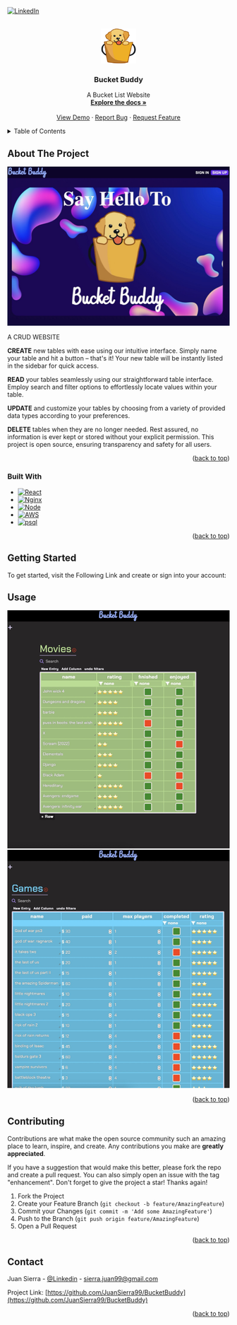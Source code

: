 <a name="readme-top"></a>

<!-- PROJECT SHIELDS -->
<!--
*** I'm using markdown "reference style" links for readability.
*** Reference links are enclosed in brackets [ ] instead of parentheses ( ).
*** See the bottom of this document for the declaration of the reference variables
-->

[![LinkedIn][linkedin-shield]][linkedin-url]

<!-- PROJECT LOGO -->
<br />
<div align="center">
  <a href="https://github.com/JuanSierra99/BucketBuddy">
    <img src="public/buddy.png" alt="Logo" width="80" height="80">
  </a>

<h3 align="center">Bucket Buddy</h3>

  <p align="center">
    A Bucket List Website
    <br />
    <a href="https://github.com/JuanSierra99/BucketBuddy"><strong>Explore the docs »</strong></a>
    <br />
    <br />
    <a href="https://github.com/JuanSierra99/BucketBuddy">View Demo</a>
    ·
    <a href="https://github.com/JuanSierra99/BucketBuddy/issues">Report Bug</a>
    ·
    <a href="https://github.com/JuanSierra99/BucketBuddy/issues">Request Feature</a>
  </p>
</div>

<!-- TABLE OF CONTENTS -->
<details>
  <summary>Table of Contents</summary>
  <ol>
    <li>
      <a href="#about-the-project">About The Project</a>
      <ul>
        <li><a href="#built-with">Built With</a></li>
      </ul>
    </li>
    <li>
      <a href="#getting-started">Getting Started</a>
    </li>
    <li><a href="#usage">Usage</a></li>
    <li><a href="#contributing">Contributing</a></li>
    <li><a href="#contact">Contact</a></li>
  </ol>
</details>

<!-- ABOUT THE PROJECT -->

## About The Project

[![Homescreen][HomeScreen-screenshot]](https://example.com)

A CRUD WEBSITE

**CREATE** new tables with ease using our intuitive interface. Simply name your table and hit a button – that's it! Your new table will be instantly listed in the sidebar for quick access.

**READ** your tables seamlessly using our straightforward table interface. Employ search and filter options to effortlessly locate values within your table.

**UPDATE** and customize your tables by choosing from a variety of provided data types according to your preferences.

**DELETE** tables when they are no longer needed. Rest assured, no information is ever kept or stored without your explicit permission. This project is open source, ensuring transparency and safety for all users.

<p align="right">(<a href="#readme-top">back to top</a>)</p>

### Built With

- [![React][React.js]][React-url]
- [![Nginx][Nginx]][Nginx-url]
- [![Node][Node.js]][Node.js-url]
- [![AWS][AWSEC2]][AWSEC2-url]
- [![psql][psql]][psql-url]

<p align="right">(<a href="#readme-top">back to top</a>)</p>

<!-- GETTING STARTED -->

## Getting Started

To get started, visit the Following Link and create or sign into your account:

<!-- USAGE EXAMPLES -->

## Usage

[![Movies Table][movies-table-screenshot]](https://example.com)
[![Games Table][games-table-screenshot]]()

<p align="right">(<a href="#readme-top">back to top</a>)</p>

<!-- CONTRIBUTING -->

## Contributing

Contributions are what make the open source community such an amazing place to learn, inspire, and create. Any contributions you make are **greatly appreciated**.

If you have a suggestion that would make this better, please fork the repo and create a pull request. You can also simply open an issue with the tag "enhancement".
Don't forget to give the project a star! Thanks again!

1. Fork the Project
2. Create your Feature Branch (`git checkout -b feature/AmazingFeature`)
3. Commit your Changes (`git commit -m 'Add some AmazingFeature'`)
4. Push to the Branch (`git push origin feature/AmazingFeature`)
5. Open a Pull Request

<p align="right">(<a href="#readme-top">back to top</a>)</p>

<!-- CONTACT -->

## Contact

Juan Sierra - [@Linkedin](https://www.linkedin.com/in/juan-sierra-971837120/) - sierra.juan99@gmail.com

Project Link: [https://github.com/JuanSierra99/BucketBuddy](https://github.com/JuanSierra99/BucketBuddy)

<p align="right">(<a href="#readme-top">back to top</a>)</p>

<!-- MARKDOWN LINKS & IMAGES -->
<!-- https://www.markdownguide.org/basic-syntax/#reference-style-links -->

[linkedin-shield]: https://img.shields.io/badge/-LinkedIn-black.svg?style=for-the-badge&logo=linkedin&colorB=555
[linkedin-url]: https://www.linkedin.com/in/juan-sierra-971837120/
[React.js]: https://img.shields.io/badge/React-20232A?style=for-the-badge&logo=react&logoColor=61DAFB
[React-url]: https://reactjs.org/
[Nginx]: https://img.shields.io/badge/Nginx%20-%20Web%20Server%2FReverse%20Proxy?style=for-the-badge&logo=Nginx&logoColor=green&labelColor=gray&color=gray
[Nginx-url]: https://www.nginx.com
[AWSEC2]: https://img.shields.io/badge/AWS%20EC2%20-%20Cloud%20hosting?style=for-the-badge&logo=Amazon&logoColor=white&labelColor=orange&color=white
[AWSEC2-url]: https://aws.amazon.com/pm/ec2/?trk=9cd376cd-1c18-46f2-9f75-0e1cdbca94c5&sc_channel=ps&ef_id=CjwKCAiAqNSsBhAvEiwAn_tmxSfrfEnW87ds6mwuLZGhoUCfhKpMQsMzjE-0MlqBOCbE3gq46tRMuRoCUo0QAvD_BwE:G:s&s_kwcid=AL!4422!3!651751059333!e!!g!!aws%20ec2%20server!19852662176!145019190377&gclid=CjwKCAiAqNSsBhAvEiwAn_tmxSfrfEnW87ds6mwuLZGhoUCfhKpMQsMzjE-0MlqBOCbE3gq46tRMuRoCUo0QAvD_BwE
[psql]: https://img.shields.io/badge/Postgre%20sql%20-%20Database%20Management%20System?style=for-the-badge&logo=postgresql&logoColor=rgb(30%2C144%2C255)&labelColor=gray&color=rgb(30%2C144%2C255)
[psql-url]: https://www.postgresql.org/about/
[Node.js]: https://img.shields.io/badge/Node.js%20-%20API?style=for-the-badge&logo=node.js&logoColor=white&labelColor=rgb(0%2C120%2C0)&color=rgb(0%2C150%2C0)
[Node.js-url]: https://nodejs.org/en/about
[Homescreen-screenshot]: /public/Demo/homescreen.jpeg
[movies-table-screenshot]: /public/Demo/Movies-table-usage.jpeg
[games-table-screenshot]: /public/Demo/Games-table-screenshot.jpeg
